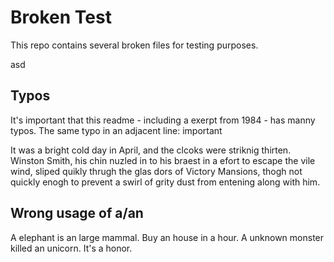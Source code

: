 # Broken Test

This repo contains several broken files for testing purposes.

asd

## Typos

It's important that this readme - including a
exerpt from 1984 - has manny typos.
The same typo in an adjacent line: important

It was a bright cold day in April, and the clcoks were striknig thirten.
Winston Smith, his chin nuzled in to his braest in a efort to escape the
vile wind, sliped quikly thrugh the glas dors of Victory Mansions,
thogh not quickly enogh to prevent a swirl of grity dust from entening
along with him.


## Wrong usage of a/an

A elephant is an large mammal.
Buy an house in a hour.
A unknown monster killed an unicorn.
It's a honor.

